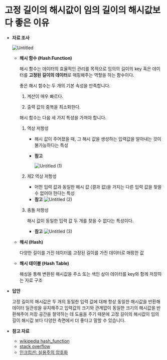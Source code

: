 # 고정 길이의 해시값이 임의 길이의 해시값보다 좋은 이유

- **자료 조사**
    
    ![Untitled](https://user-images.githubusercontent.com/44726494/222752691-97d1b3ec-30d3-4b85-829c-331c91a52399.png)

    - **해시 함수 (Hash Function)**
        
        해시 함수는 데이터의 효율적인 관리를 목적으로 임의의 길이의 key 혹은 데이터를 **고정된 길이의 데이터**로 매핑해주는 역할을 하는 함수이다.
        
        좋은 해시 함수는 두 개의 기본 속성을 만족합니다.
        
        1) 계산이 매우 빠르다.
        
        2) 출력 값의 중복을 최소화한다.
        
        해시 함수는 다음 세 가지 특성을 가져야 합니다.
        
        1. 역상 저항성
            - 해시 값이 주어졌을 때, 그 해시 값을 생성하는 입력값을 알아내는 것이 불가능하다는 특성
            - **참고**
                
                ![Untitled (1)](https://user-images.githubusercontent.com/44726494/222752719-6682f7f1-b37a-464f-b450-bbc51a288a06.png)

        2. 제2 역상 저항성
            - 어떤 입력 값과 동일한 해시 값 (결과 값)을 가지는 다른 입력 값을 찾을 수 없어야 한다는 특성
            - **참고**
                ![Untitled (2)](https://user-images.githubusercontent.com/44726494/222752750-ffcc608a-d1ee-4064-b593-beb70b841be8.png)

        3. 충돌 저항성
            
            해시 값이 동일한 입력 값 두 개를 찾을 수 없다는 특성이다.
            
            - **참고**
                ![Untitled (3)](https://user-images.githubusercontent.com/44726494/222752782-fe4db9b5-cd75-46db-922b-4a05336ca2c2.png)

    - **해시 (Hash)**
        
        다양한 길이를 가진 데이터를 고정된 길이를 가진 데이터로 매핑한 값
        
    - **해시 테이블 (Hash Table)**
        
        해싱을 통해 변환된 해시값을 주소 또는 색인 삼아 데이터를 key와 함께 저장하는 자료 구조
        
- **답안**
    
    고정 길이의 해시값은 두 개의 동일한 입력 값에 대해 항상 동일한 해시값을 반환해 데이터 일관성을 유지해주고 입력값의 크기와 관계없이 동일한 크기의 해시값을 반환해주어 저장 공간을 절약하는 데 도움을 주기 때문에 고정 길이의 해시값이 임의 길이 해시값 보다 다양한 측면에서 더 좋다고 말할 수 있습니다.
    
- **참고 자료**
    - [wikipedia hash_function](https://stackoverflow.com/questions/29599047/why-is-hash-output-fixed-in-length)
    - [stack overflow](https://stackoverflow.com/questions/29599047/why-is-hash-output-fixed-in-length)
    - [인크립션: 실용주의 암호화](https://thebook.io/006879/ch07/01_06/)
